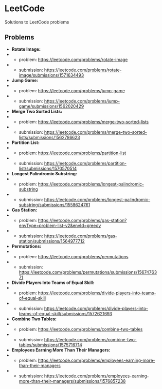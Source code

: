 # LeetCode
 Solutions to LeetCode problems

## Problems

- **Rotate Image:**
- - problem: https://leetcode.com/problems/rotate-image
- - submission: https://leetcode.com/problems/rotate-image/submissions/1571634493
- **Jump Game:** 
- - problem: https://leetcode.com/problems/jump-game
- - submission: https://leetcode.com/problems/jump-game/submissions/1562020429
- **Merge Two Sorted Lists:** 
- - problem: https://leetcode.com/problems/merge-two-sorted-lists
- - submission: https://leetcode.com/problems/merge-two-sorted-lists/submissions/1562786623
- **Partition List:**
- - problem: https://leetcode.com/problems/partition-list
- - submission: https://leetcode.com/problems/partition-list/submissions/1570570514
- **Longest Palindromic Substring:** 
- - problem: https://leetcode.com/problems/longest-palindromic-substring
- - submission: https://leetcode.com/problems/longest-palindromic-substring/submissions/1558624761
- **Gas Station:**
- - problem: https://leetcode.com/problems/gas-station?envType=problem-list-v2&envId=greedy
- - submission: https://leetcode.com/problems/gas-station/submissions/1564977712
- **Permutations:**
- - problem: https://leetcode.com/problems/permutations
- - submission: https://leetcode.com/problems/permutations/submissions/1567476371
- **Divide Players Into Teams of Equal Skill:**
- - problem: https://leetcode.com/problems/divide-players-into-teams-of-equal-skill
- - submission: https://leetcode.com/problems/divide-players-into-teams-of-equal-skill/submissions/1572621693
- **Combine Two Tables:**
- - problem: https://leetcode.com/problems/combine-two-tables
- - submission: https://leetcode.com/problems/combine-two-tables/submissions/1575716714
- **Employees Earning More Than Their Managers:**
- - problem: https://leetcode.com/problems/employees-earning-more-than-their-managers
- - submission: https://leetcode.com/problems/employees-earning-more-than-their-managers/submissions/1576857238